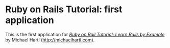 # Ruby on Rails Tutorial: first application

This is the first application for 
[*Ruby on Rail Tutorial: Learn Rails by Example*](http://railstuturial.org/)
by Michael Hartl (http://michaelhartl.com).
